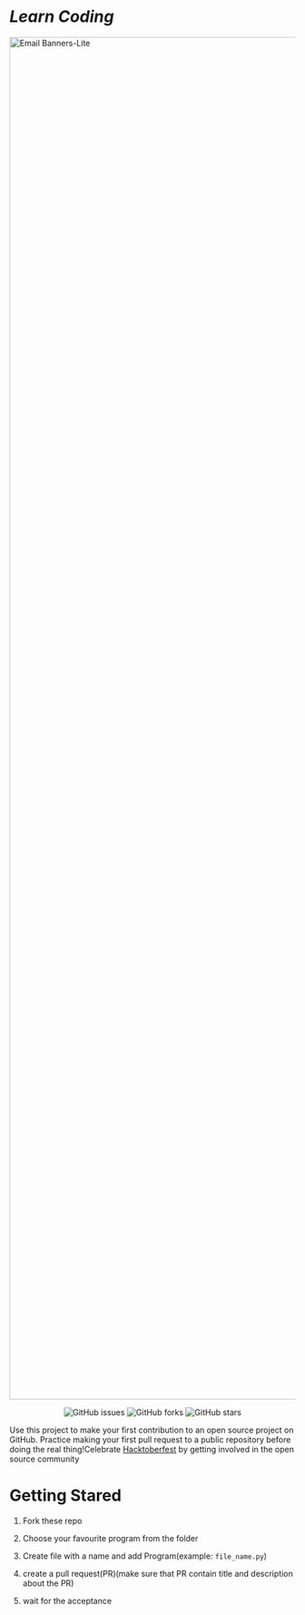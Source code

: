 # *Learn Coding*







<img width="2400" alt="Email Banners-Lite" src="https://user-images.githubusercontent.com/72604216/193395433-6a962f13-032c-4889-9879-f9aebedc9dd2.png">










<p align="center">
   <img alt="GitHub issues" src="https://img.shields.io/github/issues/hasthamalp/learn-coding"></a>
   <img alt="GitHub forks" src="https://img.shields.io/github/forks/hasthamalp/learn-coding"></a>
   <img alt="GitHub stars" src="https://img.shields.io/github/stars/hasthamalp/learn-coding"></a>
</p>


Use this project to make your first contribution to an open source project on GitHub. Practice making your first pull request to a public repository before doing the real thing!Celebrate [Hacktoberfest](https://hacktoberfest.com/) by getting involved in the open source community


# Getting Stared

1. Fork these repo

2. Choose your favourite program from the folder

3. Create file with a name and add Program(example: `file_name.py`)

4. create a pull request(PR)(make sure that PR contain title and description about the PR)


5. wait for the acceptance

